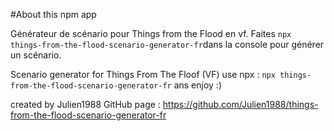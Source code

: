 #About this npm app

Générateur de scénario pour Things from the Flood en vf.
Faites `npx things-from-the-flood-scenario-generator-fr`dans la console pour générer un scénario.

Scenario generator for Things From The Floof (VF)
use npx : `npx things-from-the-flood-scenario-generator-fr` ans enjoy :)

created by Julien1988
GitHub page : https://github.com/Julien1988/things-from-the-flood-scenario-generator-fr
